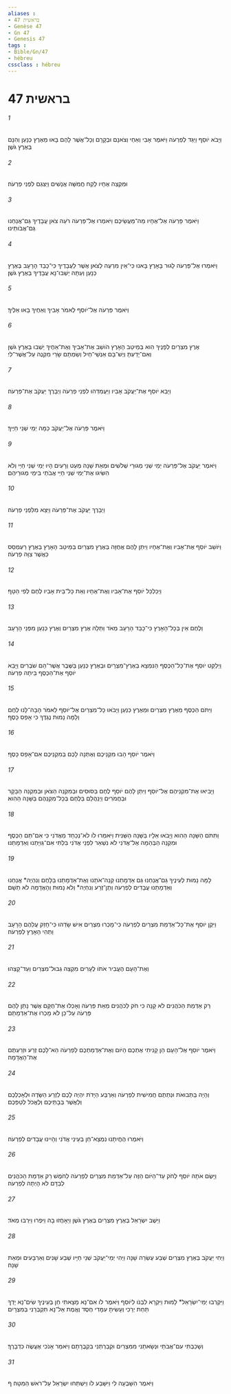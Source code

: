 ```yaml
---
aliases : 
- בראשית 47
- Genèse 47
- Gn 47
- Genesis 47
tags : 
- Bible/Gn/47
- hébreu
cssclass : hébreu
---
```


# בראשית 47

###### 1
וַיָּבֹא יֹוסֵף וַיַּגֵּד לְפַרְעֹה וַיֹּאמֶר אָבִי וְאַחַי וְצֹאנָם וּבְקָרָם וְכָל־אֲשֶׁר לָהֶם בָּאוּ מֵאֶרֶץ כְּנָעַן וְהִנָּם בְּאֶרֶץ גֹּשֶׁן׃
###### 2
וּמִקְצֵה אֶחָיו לָקַח חֲמִשָּׁה אֲנָשִׁים וַיַּצִּגֵם לִפְנֵי פַרְעֹה׃
###### 3
וַיֹּאמֶר פַּרְעֹה אֶל־אֶחָיו מַה־מַּעֲשֵׂיכֶם וַיֹּאמְרוּ אֶל־פַּרְעֹה רֹעֵה צֹאן עֲבָדֶיךָ גַּם־אֲנַחְנוּ גַּם־אֲבֹותֵינוּ׃
###### 4
וַיֹּאמְרוּ אֶל־פַּרְעֹה לָגוּר בָּאָרֶץ בָּאנוּ כִּי־אֵין מִרְעֶה לַצֹּאן אֲשֶׁר לַעֲבָדֶיךָ כִּי־כָבֵד הָרָעָב בְּאֶרֶץ כְּנָעַן וְעַתָּה יֵשְׁבוּ־נָא עֲבָדֶיךָ בְּאֶרֶץ גֹּשֶׁן׃
###### 5
וַיֹּאמֶר פַּרְעֹה אֶל־יֹוסֵף לֵאמֹר אָבִיךָ וְאַחֶיךָ בָּאוּ אֵלֶיךָ׃
###### 6
אֶרֶץ מִצְרַיִם לְפָנֶיךָ הִוא בְּמֵיטַב הָאָרֶץ הֹושֵׁב אֶת־אָבִיךָ וְאֶת־אַחֶיךָ יֵשְׁבוּ בְּאֶרֶץ גֹּשֶׁן וְאִם־יָדַעְתָּ וְיֶשׁ־בָּם אַנְשֵׁי־חַיִל וְשַׂמְתָּם שָׂרֵי מִקְנֶה עַל־אֲשֶׁר־לִי׃
###### 7
וַיָּבֵא יֹוסֵף אֶת־יַעֲקֹב אָבִיו וַיַּעֲמִדֵהוּ לִפְנֵי פַרְעֹה וַיְבָרֶךְ יַעֲקֹב אֶת־פַּרְעֹה׃
###### 8
וַיֹּאמֶר פַּרְעֹה אֶל־יַעֲקֹב כַּמָּה יְמֵי שְׁנֵי חַיֶּיךָ׃
###### 9
וַיֹּאמֶר יַעֲקֹב אֶל־פַּרְעֹה יְמֵי שְׁנֵי מְגוּרַי שְׁלֹשִׁים וּמְאַת שָׁנָה מְעַט וְרָעִים הָיוּ יְמֵי שְׁנֵי חַיַּי וְלֹא הִשִּׂיגוּ אֶת־יְמֵי שְׁנֵי חַיֵּי אֲבֹתַי בִּימֵי מְגוּרֵיהֶם׃
###### 10
וַיְבָרֶךְ יַעֲקֹב אֶת־פַּרְעֹה וַיֵּצֵא מִלִּפְנֵי פַרְעֹה׃
###### 11
וַיֹּושֵׁב יֹוסֵף אֶת־אָבִיו וְאֶת־אֶחָיו וַיִּתֵּן לָהֶם אֲחֻזָּה בְּאֶרֶץ מִצְרַיִם בְּמֵיטַב הָאָרֶץ בְּאֶרֶץ רַעְמְסֵס כַּאֲשֶׁר צִוָּה פַרְעֹה׃
###### 12
וַיְכַלְכֵּל יֹוסֵף אֶת־אָבִיו וְאֶת־אֶחָיו וְאֵת כָּל־בֵּית אָבִיו לֶחֶם לְפִי הַטָּף׃
###### 13
וְלֶחֶם אֵין בְּכָל־הָאָרֶץ כִּי־כָבֵד הָרָעָב מְאֹד וַתֵּלַהּ אֶרֶץ מִצְרַיִם וְאֶרֶץ כְּנַעַן מִפְּנֵי הָרָעָב׃
###### 14
וַיְלַקֵּט יֹוסֵף אֶת־כָּל־הַכֶּסֶף הַנִּמְצָא בְאֶרֶץ־מִצְרַיִם וּבְאֶרֶץ כְּנַעַן בַּשֶּׁבֶר אֲשֶׁר־הֵם שֹׁבְרִים וַיָּבֵא יֹוסֵף אֶת־הַכֶּסֶף בֵּיתָה פַרְעֹה׃
###### 15
וַיִּתֹּם הַכֶּסֶף מֵאֶרֶץ מִצְרַיִם וּמֵאֶרֶץ כְּנַעַן וַיָּבֹאוּ כָל־מִצְרַיִם אֶל־יֹוסֵף לֵאמֹר הָבָה־לָּנוּ לֶחֶם וְלָמָּה נָמוּת נֶגְדֶּךָ כִּי אָפֵס כָּסֶף׃
###### 16
וַיֹּאמֶר יֹוסֵף הָבוּ מִקְנֵיכֶם וְאֶתְּנָה לָכֶם בְּמִקְנֵיכֶם אִם־אָפֵס כָּסֶף׃
###### 17
וַיָּבִיאוּ אֶת־מִקְנֵיהֶם אֶל־יֹוסֵף וַיִּתֵּן לָהֶם יֹוסֵף לֶחֶם בַּסּוּסִים וּבְמִקְנֵה הַצֹּאן וּבְמִקְנֵה הַבָּקָר וּבַחֲמֹרִים וַיְנַהֲלֵם בַּלֶּחֶם בְּכָל־מִקְנֵהֶם בַּשָּׁנָה הַהִוא׃
###### 18
וַתִּתֹּם הַשָּׁנָה הַהִוא וַיָּבֹאוּ אֵלָיו בַּשָּׁנָה הַשֵּׁנִית וַיֹּאמְרוּ לֹו לֹא־נְכַחֵד מֵאֲדֹנִי כִּי אִם־תַּם הַכֶּסֶף וּמִקְנֵה הַבְּהֵמָה אֶל־אֲדֹנִי לֹא נִשְׁאַר לִפְנֵי אֲדֹנִי בִּלְתִּי אִם־גְּוִיָּתֵנוּ וְאַדְמָתֵנוּ׃
###### 19
לָמָּה נָמוּת לְעֵינֶיךָ גַּם־אֲנַחְנוּ גַּם אַדְמָתֵנוּ קְנֵה־אֹתָנוּ וְאֶת־אַדְמָתֵנוּ בַּלָּחֶם וְנִהְיֶה* אֲנַחְנוּ וְאַדְמָתֵנוּ עֲבָדִים לְפַרְעֹה וְתֶן־זֶרַע וְנִחְיֶה* וְלֹא נָמוּת וְהָאֲדָמָה לֹא תֵשָׁם׃
###### 20
וַיִּקֶן יֹוסֵף אֶת־כָּל־אַדְמַת מִצְרַיִם לְפַרְעֹה כִּי־מָכְרוּ מִצְרַיִם אִישׁ שָׂדֵהוּ כִּי־חָזַק עֲלֵהֶם הָרָעָב וַתְּהִי הָאָרֶץ לְפַרְעֹה׃
###### 21
וְאֶת־הָעָם הֶעֱבִיר אֹתֹו לֶעָרִים מִקְצֵה גְבוּל־מִצְרַיִם וְעַד־קָצֵהוּ׃
###### 22
רַק אַדְמַת הַכֹּהֲנִים לֹא קָנָה כִּי חֹק לַכֹּהֲנִים מֵאֵת פַּרְעֹה וְאָכְלוּ אֶת־חֻקָּם אֲשֶׁר נָתַן לָהֶם פַּרְעֹה עַל־כֵּן לֹא מָכְרוּ אֶת־אַדְמָתָם׃
###### 23
וַיֹּאמֶר יֹוסֵף אֶל־הָעָם הֵן קָנִיתִי אֶתְכֶם הַיֹּום וְאֶת־אַדְמַתְכֶם לְפַרְעֹה הֵא־לָכֶם זֶרַע וּזְרַעְתֶּם אֶת־הָאֲדָמָה׃
###### 24
וְהָיָה בַּתְּבוּאֹת וּנְתַתֶּם חֲמִישִׁית לְפַרְעֹה וְאַרְבַּע הַיָּדֹת יִהְיֶה לָכֶם לְזֶרַע הַשָּׂדֶה וּלְאָכְלְכֶם וְלַאֲשֶׁר בְּבָתֵּיכֶם וְלֶאֱכֹל לְטַפְּכֶם׃
###### 25
וַיֹּאמְרוּ הֶחֱיִתָנוּ נִמְצָא־חֵן בְּעֵינֵי אֲדֹנִי וְהָיִינוּ עֲבָדִים לְפַרְעֹה׃
###### 26
וַיָּשֶׂם אֹתָהּ יֹוסֵף לְחֹק עַד־הַיֹּום הַזֶּה עַל־אַדְמַת מִצְרַיִם לְפַרְעֹה לַחֹמֶשׁ רַק אַדְמַת הַכֹּהֲנִים לְבַדָּם לֹא הָיְתָה לְפַרְעֹה׃
###### 27
וַיֵּשֶׁב יִשְׂרָאֵל בְּאֶרֶץ מִצְרַיִם בְּאֶרֶץ גֹּשֶׁן וַיֵּאָחֲזוּ בָהּ וַיִּפְרוּ וַיִּרְבּוּ מְאֹד׃
###### 28
וַיְחִי יַעֲקֹב בְּאֶרֶץ מִצְרַיִם שְׁבַע עֶשְׂרֵה שָׁנָה וַיְהִי יְמֵי־יַעֲקֹב שְׁנֵי חַיָּיו שֶׁבַע שָׁנִים וְאַרְבָּעִים וּמְאַת שָׁנָה׃
###### 29
וַיִּקְרְבוּ יְמֵי־יִשְׂרָאֵל* לָמוּת וַיִּקְרָא לִבְנֹו לְיֹוסֵף וַיֹּאמֶר לֹו אִם־נָא מָצָאתִי חֵן בְּעֵינֶיךָ שִׂים־נָא יָדְךָ תַּחַת יְרֵכִי וְעָשִׂיתָ עִמָּדִי חֶסֶד וֶאֱמֶת אַל־נָא תִקְבְּרֵנִי בְּמִצְרָיִם׃
###### 30
וְשָׁכַבְתִּי עִם־אֲבֹתַי וּנְשָׂאתַנִי מִמִּצְרַיִם וּקְבַרְתַּנִי בִּקְבֻרָתָם וַיֹּאמַר אָנֹכִי אֶעֱשֶׂה כִדְבָרֶךָ׃
###### 31
וַיֹּאמֶר הִשָּׁבְעָה לִי וַיִּשָּׁבַע לֹו וַיִּשְׁתַּחוּ יִשְׂרָאֵל עַל־רֹאשׁ הַמִּטָּה׃ ף
